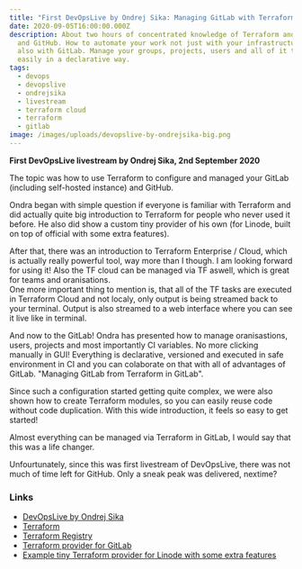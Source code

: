 ```yaml
---
title: "First DevOpsLive by Ondrej Sika: Managing GitLab with Terraform"
date: 2020-09-05T16:00:00.000Z
description: About two hours of concentrated knowledge of Terraform and GitLab
  and GitHub. How to automate your work not just with your infrastructure, but
  also with GitLab. Manage your groups, projects, users and all of it together
  easily in a declarative way.
tags:
  - devops
  - devopslive
  - ondrejsika
  - livestream
  - terraform cloud
  - terraform
  - gitlab
image: /images/uploads/devopslive-by-ondrejsika-big.png
---
```

**First DevOpsLive livestream by Ondrej Sika, 2nd September 2020**

The topic was how to use Terraform to configure and managed your GitLab (including self-hosted instance) and GitHub.

Ondra began with simple question if everyone is familiar with Terraform and did actually quite big introduction to Terraform for people who never used it before. He also did show a custom tiny provider of his own (for Linode, built on top of official with some extra features).

After that, there was an introduction to Terraform Enterprise / Cloud, which is actually really powerful tool, way more than I though. I am looking forward for using it! Also the TF cloud can be managed via TF aswell, which is great for teams and oranisations. \
One more important thing to mention is, that all of the TF tasks are executed in Terraform Cloud and not localy, only output is being streamed back to your terminal. Output is also streamed to a web interface where you can see it live like in terminal.

And now to the GitLab! Ondra has presented how to manage oranisastions, users, projects and most importantly CI variables. No more clicking manually in GUI! Everything is declarative, versioned and executed in safe environment in CI and you can colaborate on that with all of advantages of GitLab. "Managing GitLab from Terraform in GitLab".

Since such a configuration started getting quite complex, we were also shown how to create Terraform modules, so you can easily reuse code without code duplication. With this wide introduction, it feels so easy to get started!

Almost everything can be managed via Terraform in GitLab, I would say that this was a life changer.

Unfourtunately, since this was first livestream of DevOpsLive, there was not much of time left for GitHub. Only a sneak peak was delivered, nextime?

### Links

* [DevOpsLive by Ondrej Sika](https://ondrej-sika.cz/devopslive)
* [Terraform](https://www.terraform.io/)
* [Terraform Registry](https://registry.terraform.io/)
* [Terraform provider for GitLab](https://www.terraform.io/docs/providers/gitlab/index.html)
* [Example tiny Terraform provider for Linode with some extra features](<* https://github.com/ondrejsika/terraform-provider-linodex>)